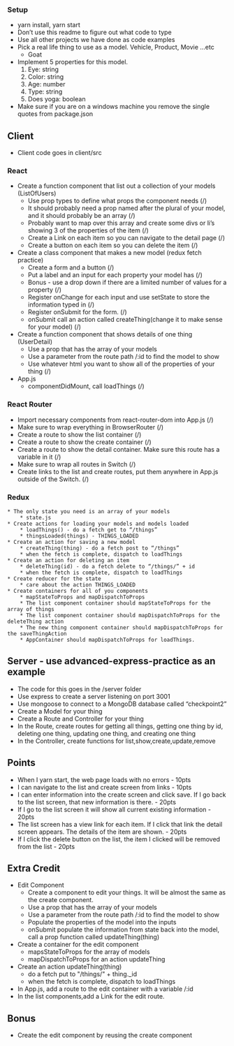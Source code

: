 ### Setup
* yarn install, yarn start
* Don’t use this readme to figure out what code to type
* Use all other projects we have done as code examples
* Pick a real life thing to use as a model. Vehicle, Product, Movie …etc
  - Goat
* Implement 5 properties for this model.
  1) Eye: string
  2) Color: string
  3) Age: number
  4) Type: string
  5) Does yoga: boolean
* Make sure if you are on a windows machine you remove the single quotes from package.json

## Client
* Client code goes in client/src

### React
* Create a function component that list out a collection of your models (ListOfUsers)
    * Use prop types to define what props the component needs (/)
    * It should probably need a prop named after the plural of your model, and it should probably be an array (/)
    * Probably want to map over this array and create some divs or li’s showing 3 of the properties of the item (/)
    * Create a Link on each item so you can navigate to the detail page (/)
    * Create a button on each item so you can delete the item (/)
* Create a class component that makes a new model (redux fetch practice)
    * Create a form and a button (/)
    * Put a label and an input for each property your model has (/)
    * Bonus - use a drop down if there are a limited number of values for a property (/)
    * Register onChange for each input and use setState to store the information typed in (/)
    * Register onSubmit for the form. (/)
    * onSubmit call an action called createThing(change it to make sense for your model) (/)
* Create a function component that shows details of one thing (UserDetail)
    * Use a prop that has the array of your models
    * Use a parameter from the route path /:id to find the model to show
    * Use whatever html you want to show all of the properties of your thing (/)
* App.js
    * componentDidMount, call loadThings (/)

### React Router
* Import necessary components from react-router-dom into App.js (/)
* Make sure to wrap everything in BrowserRouter (/)
* Create a route to show the list container (/)
* Create a route to show the create container (/)
* Create a route to show the detail container. Make sure this route has a variable in it (/)
* Make sure to wrap all routes in Switch (/)
* Create links to the list and create routes, put them anywhere in App.js outside of the Switch. (/)

### Redux

    * The only state you need is an array of your models
        * state.js
    * Create actions for loading your models and models loaded
        * loadThings() - do a fetch get to “/things”
        * thingsLoaded(things) - THINGS_LOADED
    * Create an action for saving a new model
        * createThing(thing) - do a fetch post to “/things”
        * when the fetch is complete, dispatch to loadThings
    * Create an action for deleting an item
        * deleteThing(id) - do a fetch delete to “/things/” + id
        * when the fetch is complete, dispatch to loadThings
    * Create reducer for the state
        * care about the action THINGS_LOADED
    * Create containers for all of you components
        * mapStateToProps and mapDispatchToProps
        * The list component container should mapStateToProps for the array of things
        * The list component container should mapDispatchToProps for the deleteThing action
        * The new thing component container should mapDispatchToProps for the saveThingAction
        * AppContainer should mapDispatchToProps for loadThings.

## Server - use advanced-express-practice as an example
* The code for this goes in the /server folder
* Use express to create a server listening on port 3001
* Use mongoose to connect to a MongoDB database called “checkpoint2”
* Create a Model for your thing
* Create a Route and Controller for your thing
* In the Route, create routes for getting all things, getting one thing by id, deleting one thing, updating one thing, and creating one thing
* In the Controller, create functions for list,show,create,update,remove

## Points
* When I yarn start, the web page loads with no errors - 10pts
* I can navigate to the list and create screen from links - 10pts
* I can enter information into the create screen and click save. If I go back to the list screen, that new information is there. - 20pts
* If I go to the list screen it will show all current existing information - 20pts
* The list screen has a view link for each item. If I click that link the detail screen appears. The details of the item are shown. - 20pts
* If I click the delete button on the list, the item I clicked will be removed from the list - 20pts


## Extra Credit
* Edit Component
  * Create a component to edit your things. It will be almost the same as the create component.
  * Use a prop that has the array of your models
  * Use a parameter from the route path /:id to find the model to show
  * Populate the properties of the model into the inputs
  * onSubmit populate the information from state back into the model, call a prop function called updateThing(thing)
* Create a container for the edit component
  * mapsStateToProps for the array of models
  * mapDispatchToProps for an action updateThing
* Create an action updateThing(thing)
  * do a fetch put to "/things/" + thing._id
  * when the fetch is complete, dispatch to loadThings
* In App.js, add a route to the edit container with a variable /:id
* In the list components,add a Link for the edit route.

## Bonus
* Create the edit component by reusing the create component
